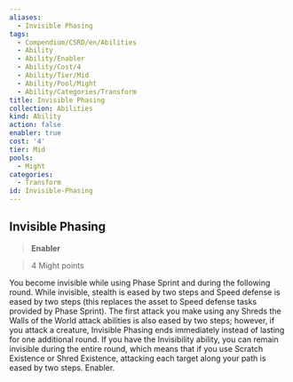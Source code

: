 ```yaml
---
aliases:
  - Invisible Phasing
tags:
  - Compendium/CSRD/en/Abilities
  - Ability
  - Ability/Enabler
  - Ability/Cost/4
  - Ability/Tier/Mid
  - Ability/Pool/Might
  - Ability/Categories/Transform
title: Invisible Phasing
collection: Abilities
kind: Ability
action: false
enabler: true
cost: '4'
tier: Mid
pools:
  - Might
categories:
  - Transform
id: Invisible-Phasing
---
```

## Invisible Phasing    
>**Enabler**    
>4 Might points  
    
You become invisible while using Phase Sprint and during the following round. While invisible, stealth is eased by two steps and Speed defense is eased by two steps (this replaces the asset to Speed defense tasks provided by Phase Sprint). The first attack you make using any Shreds the Walls of the World attack abilities is also eased by two steps; however, if you attack a creature, Invisible Phasing ends immediately instead of lasting for one additional round. If you have the Invisibility ability, you can remain invisible during the entire round, which means that if you use Scratch Existence or Shred Existence, attacking each target along your path is eased by two steps. Enabler.
